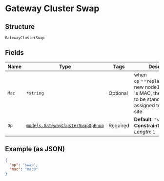 
# Gateway Cluster Swap

## Structure

`GatewayClusterSwap`

## Fields

| Name | Type | Tags | Description |
|  --- | --- | --- | --- |
| `Mac` | `*string` | Optional | when `op` ==`replacement_nodeX`, new node1<br>'s MAC, the device has to be standalone and assigned to the same site |
| `Op` | [`models.GatewayClusterSwapOpEnum`](../../doc/models/gateway-cluster-swap-op-enum.md) | Required | **Default**: `"swap"`<br>**Constraints**: *Minimum Length*: `1` |

## Example (as JSON)

```json
{
  "op": "swap",
  "mac": "mac0"
}
```

